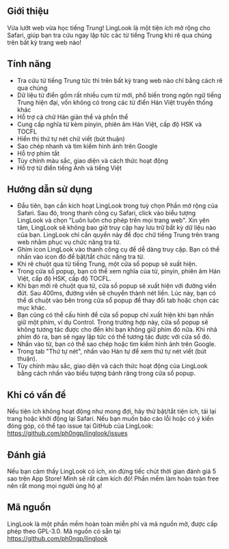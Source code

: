 ## Giới thiệu

Vừa lướt web vừa học tiếng Trung! LingLook là một tiện ích mở rộng cho Safari, giúp bạn tra cứu ngay lập tức các từ tiếng Trung khi rê qua chúng trên bất kỳ trang web nào!

## Tính năng

- Tra cứu từ tiếng Trung tức thì trên bất kỳ trang web nào chỉ bằng cách rê qua chúng
- Dữ liệu từ điển gồm rất nhiều cụm từ mới, phổ biến trong ngôn ngữ tiếng Trung hiện đại, vốn không có trong các từ điển Hán Việt truyền thống khác
- Hỗ trợ cả chữ Hán giản thể và phồn thể
- Cung cấp nghĩa từ kèm pinyin, phiên âm Hán Việt, cấp độ HSK và TOCFL
- Hiển thị thứ tự nét chữ viết (bút thuận)
- Sao chép nhanh và tìm kiếm hình ảnh trên Google
- Hỗ trợ phím tắt
- Tùy chỉnh màu sắc, giao diện và cách thức hoạt động
- Hỗ trợ từ điển tiếng Anh và tiếng Việt

## Hướng dẫn sử dụng

- Đầu tiên, bạn cần kích hoạt LingLook trong tuỳ chọn Phần mở rộng của Safari. Sau đó, trong thanh công cụ Safari, click vào biểu tượng LingLook và chọn "Luôn luôn cho phép trên mọi trang web". Xin yên tâm, LingLook sẽ không bao giờ truy cập hay lưu trữ bất kỳ dữ liệu nào của bạn. LingLook chỉ cần quyền này để đọc chữ tiếng Trung trên trang web nhằm phục vụ chức năng tra từ.
- Ghim icon LingLook vào thanh công cụ để dễ dàng truy cập. Bạn có thể nhấn vào icon đó để bật/tắt chức năng tra từ.
- Khi rê chuột qua từ tiếng Trung, một cửa sổ popup sẽ xuất hiện.
- Trong cửa sổ popup, bạn có thể xem nghĩa của từ, pinyin, phiên âm Hán Việt, cấp độ HSK, cấp độ TOCFL.
- Khi bạn mới rê chuột qua từ, cửa sổ popup sẽ xuất hiện với đường viền đứt. Sau 400ms, đường viền sẽ chuyển thành nét liền. Lúc này, bạn có thể di chuột vào bên trong cửa sổ popup để thay đổi tab hoặc chọn các mục khác.
- Bạn cũng có thể cấu hình để cửa sổ popup chỉ xuất hiện khi bạn nhấn giữ một phím, ví dụ Control. Trong trường hợp này, cửa sổ popup sẽ không tương tác được cho đến khi bạn không giữ phím đó nữa. Khi nhả phím đó ra, bạn sẽ ngay lập tức có thể tương tác được với cửa sổ đó.
- Nhấn vào từ, bạn có thể sao chép hoặc tìm kiếm hình ảnh trên Google.
- Trong tab "Thứ tự nét", nhấn vào Hán tự để xem thứ tự nét viết (bút thuận).
- Tùy chỉnh màu sắc, giao diện và cách thức hoạt động của LingLook bằng cách nhấn vào biểu tượng bánh răng trong cửa sổ popup.

## Khi có vấn đề

Nếu tiện ích không hoạt động như mong đợi, hãy thử bật/tắt tiện ích, tải lại trang hoặc khởi động lại Safari. Nếu bạn muốn báo cáo lỗi hoặc có ý kiến đóng góp, có thể tạo issue tại GitHub của LingLook: https://github.com/ph0ngp/linglook/issues

## Đánh giá

Nếu bạn cảm thấy LingLook có ích, xin đừng tiếc chút thời gian đánh giá 5 sao trên App Store! Mình sẽ rất cảm kích đó! Phần mềm làm hoàn toàn free nên rất mong mọi người ủng hộ ạ!

## Mã nguồn

LingLook là một phần mềm hoàn toàn miễn phí và mã nguồn mở, được cấp phép theo GPL-3.0. Mã nguồn có sẵn tại https://github.com/ph0ngp/linglook
